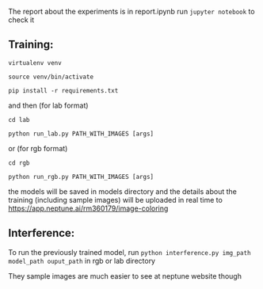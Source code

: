 The report about the experiments is in report.ipynb run 
`jupyter notebook`
to check it

## Training:

`virtualenv venv`

`source venv/bin/activate`

`pip install -r requirements.txt`

and then
(for lab format)

`cd lab`

`python run_lab.py PATH_WITH_IMAGES [args]`

or (for rgb format)

`cd rgb`

`python run_rgb.py PATH_WITH_IMAGES [args]`

the models will be saved in models directory and the details about the training (including sample images)
will be uploaded in real time to 
https://app.neptune.ai/rm360179/image-coloring

## Interference:

To run the previously trained model, run
`python interference.py img_path model_path ouput_path`
in rgb or lab directory

They sample images are much easier to see at neptune website though
